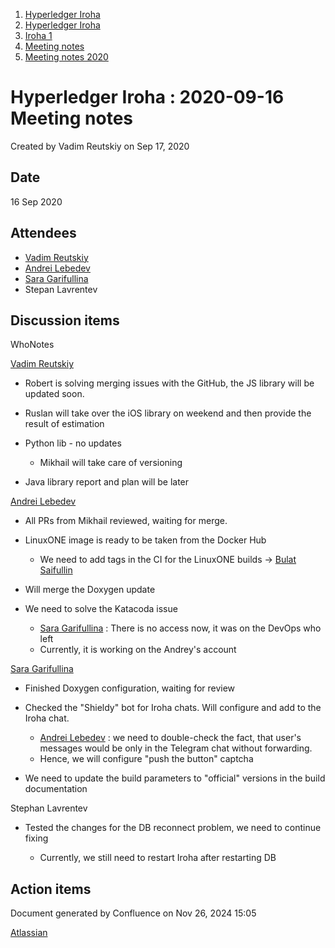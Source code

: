 1. [Hyperledger Iroha](index.html)
2. [Hyperledger Iroha](Hyperledger-Iroha_20873224.html)
3. [Iroha 1](Iroha-1_21015959.html)
4. [Meeting notes](Meeting-notes_21016018.html)
5. [Meeting notes 2020](Meeting-notes-2020_21016022.html)

# Hyperledger Iroha : 2020-09-16 Meeting notes

Created by Vadim Reutskiy on Sep 17, 2020

## Date

16 Sep 2020

## Attendees

- [Vadim Reutskiy](https://lf-hyperledger.atlassian.net/wiki/people/5b8d04b72786fb2bf79a7405?ref=confluence)
- [Andrei Lebedev](https://lf-hyperledger.atlassian.net/wiki/people/557058:c02f1b3d-42e6-4519-ba84-2d0476dccbc9?ref=confluence)
- [Sara Garifullina](https://lf-hyperledger.atlassian.net/wiki/people/5b6c115b2c9bd83c03707f95?ref=confluence)
- Stepan Lavrentev

## Discussion items

WhoNotes

[Vadim Reutskiy](https://lf-hyperledger.atlassian.net/wiki/people/5b8d04b72786fb2bf79a7405?ref=confluence)

- Robert is solving merging issues with the GitHub, the JS library will be updated soon.
- Ruslan will take over the iOS library on weekend and then provide the result of estimation
- Python lib - no updates
  
  - Mikhail will take care of versioning
- Java library report and plan will be later

[Andrei Lebedev](https://lf-hyperledger.atlassian.net/wiki/people/557058:c02f1b3d-42e6-4519-ba84-2d0476dccbc9?ref=confluence)  

- All PRs from Mikhail reviewed, waiting for merge.
- LinuxONE image is ready to be taken from the Docker Hub
  
  - We need to add tags in the CI for the LinuxONE builds → [Bulat Saifullin](https://lf-hyperledger.atlassian.net/wiki/people/5c07e1b3b5881d1b2e50d6e2?ref=confluence)
- Will merge the Doxygen update
- We need to solve the Katacoda issue
  
  - [Sara Garifullina](https://lf-hyperledger.atlassian.net/wiki/people/5b6c115b2c9bd83c03707f95?ref=confluence) : There is no access now, it was on the DevOps who left
  - Currently, it is working on the Andrey's account

[Sara Garifullina](https://lf-hyperledger.atlassian.net/wiki/people/5b6c115b2c9bd83c03707f95?ref=confluence)

- Finished Doxygen configuration, waiting for review
- Checked the "Shieldy" bot for Iroha chats. Will configure and add to the Iroha chat.
  
  - [Andrei Lebedev](https://lf-hyperledger.atlassian.net/wiki/people/557058:c02f1b3d-42e6-4519-ba84-2d0476dccbc9?ref=confluence) : we need to double-check the fact, that user's messages would be only in the Telegram chat without forwarding.
  - Hence, we will configure "push the button" captcha
- We need to update the build parameters to "official" versions in the build documentation

Stephan Lavrentev

- Tested the changes for the DB reconnect problem, we need to continue fixing
  
  - Currently, we still need to restart Iroha after restarting DB

## Action items

Document generated by Confluence on Nov 26, 2024 15:05

[Atlassian](http://www.atlassian.com/)
